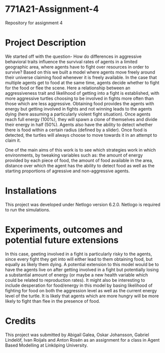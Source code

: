 # 771A21-Assignment-4
Repository for assignment 4

# Project Description
We started off with the question- How do differences in aggressive behavioral traits influence the survival rates of agents in a limited geographic area, where agents have to fight over resources in order to survive?
Based on this we built a model where agents move freely around their universe claiming food whenever it is freely available. In the case that multiple agents get to food at the same time, agents decide whether to fight for the food or flee the scene. Here a relationship between an aggressiveness trait and likelihood of getting into a fight is established, with more aggressive turtles choosing to be involved in fights more often than those which are less aggressive. Obtaining food provides the agents with energy but getting involved in fights and not winning leads to the agents dying (here assuming a particularly violent fight situation). Once agents reach full energy (100%), they will spawn a clone of themselves and divide their energy in half (50%). Agents also have the ability to detect whether there is food within a certain radius (defined by a slider). Once food is detected, the turtles will always choose to move towards it in an attempt to claim it.  

One of the main aims of this work is to see which strategies work in which environments, by tweaking variables such as: the amount of energy provided by each piece of food, the amount of food available in the area, distance over which the agent has the ability to detect food as well as the starting proportions of agressive and non-aggressive agents.   

# Installations
This project was developed under Netlogo version 6.2.0. Netlogo is required to run the simulations. 

# Experiments, outcomes and potential future extensions
In this case, geeting involved in a fight is particularly risky to the agents, since every fight they get into will either lead to them obtaining food, but equally as likely them dying. A potential extension to this model would be to have the agents live on after getting involved in a fight but potentially losing a substantial amount of energy (or maybe a new health variable which could be related to reproduction rates). 
It might also be interesting to include desperation for food/energy in this model by basing likelihood of fighting for food on both the aggression level as well as the current energy level of the turtle. It is likely that agents which are more hungry will be more likely to fight than flee in the presence of food.

# Credits
This project was submitted by Abigail Galea, Oskar Johansson, Gabriel Lindelöf, Ivan Roijals and Anton Rosén as an assignment for a class in Agent Based Modelling at Linköping University. 
